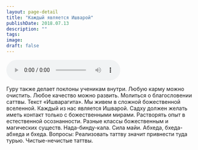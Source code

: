 ```yaml
---
layout: page-detail
title: "Каждый является Ишварой"
publishDate: 2018.07.13
description: ""
tags:
image:
draft: false
---
```


<audio title="2018.07.13 - Каждый является Ишварой.mp3" src="https://filer-api.advayta.org/v1.0/public/files/75260" controls=""></audio>

 Гуру также делает поклоны ученикам внутри. Любую карму можно очистить. Любое качество можно развить. Молиться о благословении саттвы. Текст «Ишварагита». Мы живем в сложной божественной вселенной. Каждый из нас является Ишварой. Садху должен желать иметь контакт только с божественными мирами. Растворять опыт в естественной осознанности. Разные классы божественным и магических существ. Нада-бинду-кала. Сила майи. Абхеда, бхеда-абхеда и бхеда. Вопросы: Реализовать таттву значит привнести туда турью. Чистые-нечистые таттвы. 

  
